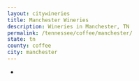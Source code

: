 ```yaml
---
layout: citywineries
title: Manchester Wineries
description: Wineries in Manchester, TN
permalink: /tennessee/coffee/manchester/
state: tn
county: coffee
city: manchester
---
```

-
